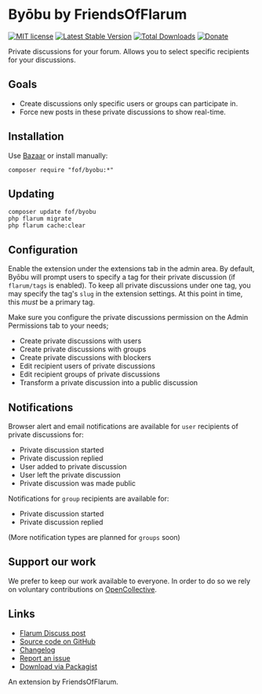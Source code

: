 # Byōbu by FriendsOfFlarum

[![MIT license](https://img.shields.io/badge/license-MIT-blue.svg)](https://github.com/FriendsOfFlarum/byobu/blob/master/LICENSE)
[![Latest Stable Version](https://img.shields.io/packagist/v/fof/byobu.svg)](https://packagist.org/packages/fof/byobu)
[![Total Downloads](https://img.shields.io/packagist/dt/fof/byobu.svg)](https://packagist.org/packages/fof/byobu)
[![Donate](https://img.shields.io/badge/opencollective-support-blue.svg)](https://opencollective.com/fof)

Private discussions for your forum. Allows you to select specific recipients for your discussions.

## Goals

- Create discussions only specific users or groups can participate in.
- Force new posts in these private discussions to show real-time.

## Installation

Use [Bazaar](https://discuss.flarum.org/d/5151-fof-bazaar-the-extension-marketplace) or install manually:

    composer require "fof/byobu:*"

## Updating

    composer update fof/byobu
    php flarum migrate
    php flarum cache:clear

## Configuration

Enable the extension under the extensions tab in the admin area. By default, Byōbu will prompt users to specify a tag for their private discussion (if `flarum/tags` is enabled). To keep all private discussions under one tag, you may specify the tag's `slug` in the extension settings. At this point in time, this *must* be a primary tag.

Make sure you configure the private discussions permission on the Admin Permissions tab to your needs;

- Create private discussions with users
- Create private discussions with groups
- Create private discussions with blockers
- Edit recipient users of private discussions
- Edit recipient groups of private discussions
- Transform a private discussion into a public discussion

## Notifications

Browser alert and email notifications are available for `user` recipients of private discussions for:

- Private discussion started
- Private discussion replied
- User added to private discussion
- User left the private discussion
- Private discussion was made public

Notifications for `group` recipients are available for:

- Private discussion started
- Private discussion replied

(More notification types are planned for `groups` soon)

## Support our work

We prefer to keep our work available to everyone.
In order to do so we rely on voluntary contributions on [OpenCollective](https://opencollective.com/fof).

## Links

- [Flarum Discuss post](https://discuss.flarum.org/d/4762)
- [Source code on GitHub](https://github.com/FriendsOfFlarum/byobu)
- [Changelog](https://github.com/FriendsOfFlarum/byobu/blob/master/CHANGELOG.md)
- [Report an issue](https://github.com/FriendsOfFlarum/byobu/issues)
- [Download via Packagist](https://packagist.org/packages/fof/byobu)

An extension by FriendsOfFlarum.
